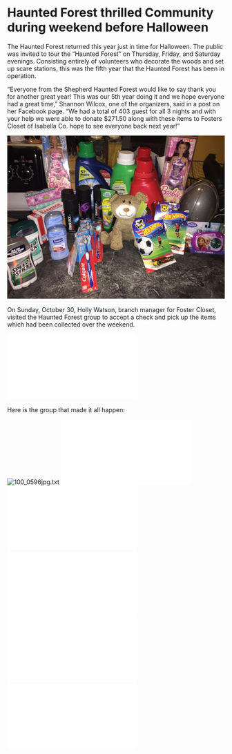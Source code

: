 # Haunted Forest thrilled Community during weekend before Halloween

The Haunted Forest returned this year just in time for Halloween. The public was invited to tour the “Haunted Forest” on Thursday, Friday, and Saturday evenings. Consisting entirely of volunteers who decorate the woods and set up scare stations, this was the fifth year that the Haunted Forest has been in operation.

“Everyone from the Shepherd Haunted Forest would like to say thank you for another great year! This was our 5th year doing it and we hope everyone had a great time,” Shannon Wilcox, one of the organizers, said in a post on her Facebook page. “We had a total of 403 guest for all 3 nights and with your help we were able to donate $271.50 along with these items to Fosters Closet of Isabella Co. hope to see everyone back next year!”

![image.png](images/image.png)

On Sunday, October 30, Holly Watson, branch manager for Foster Closet, visited the Haunted Forest group to accept a check and pick up the items which had been collected over the weekend.

![100_0606jpg.txt](images/100_0606jpg.txt)

Here is the group that made it all happen:

![100_0596jpg.txt](/images/100_0596.jpg)
![100_0590jpg.txt](images/100_0590jpg.txt)
![100_0594jpg.txt](images/100_0594jpg.txt)
![100_0578jpg.txt](images/100_0578jpg.txt)
![100_0576jpg.txt](images/100_0576jpg.txt)
![100_0580jpg.txt](images/100_0580jpg.txt)
